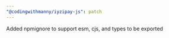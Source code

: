 ```yaml
---
"@codingwithmanny/iyzipay-js": patch
---
```


Added npmignore to support esm, cjs, and types to be exported
